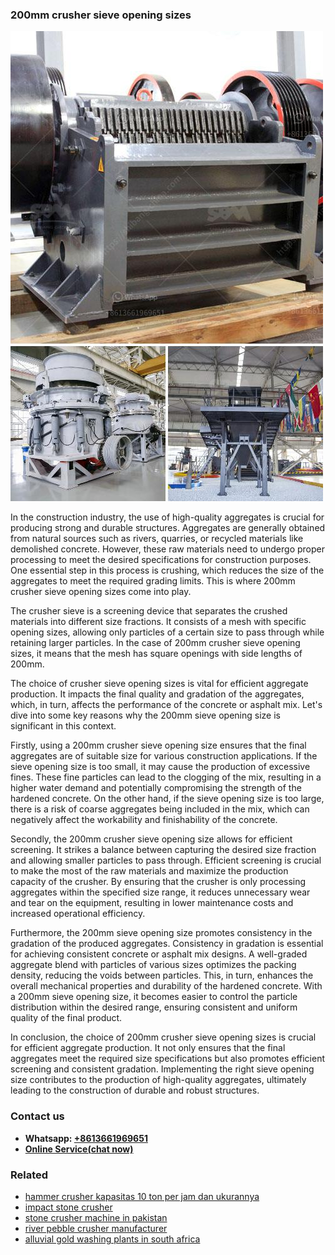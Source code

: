 <h3>200mm crusher sieve opening sizes</h3><img src='1708499148.jpg' alt=''><p>In the construction industry, the use of high-quality aggregates is crucial for producing strong and durable structures. Aggregates are generally obtained from natural sources such as rivers, quarries, or recycled materials like demolished concrete. However, these raw materials need to undergo proper processing to meet the desired specifications for construction purposes. One essential step in this process is crushing, which reduces the size of the aggregates to meet the required grading limits. This is where 200mm crusher sieve opening sizes come into play.</p><p>The crusher sieve is a screening device that separates the crushed materials into different size fractions. It consists of a mesh with specific opening sizes, allowing only particles of a certain size to pass through while retaining larger particles. In the case of 200mm crusher sieve opening sizes, it means that the mesh has square openings with side lengths of 200mm. </p><p>The choice of crusher sieve opening sizes is vital for efficient aggregate production. It impacts the final quality and gradation of the aggregates, which, in turn, affects the performance of the concrete or asphalt mix. Let's dive into some key reasons why the 200mm sieve opening size is significant in this context.</p><p>Firstly, using a 200mm crusher sieve opening size ensures that the final aggregates are of suitable size for various construction applications. If the sieve opening size is too small, it may cause the production of excessive fines. These fine particles can lead to the clogging of the mix, resulting in a higher water demand and potentially compromising the strength of the hardened concrete. On the other hand, if the sieve opening size is too large, there is a risk of coarse aggregates being included in the mix, which can negatively affect the workability and finishability of the concrete.</p><p>Secondly, the 200mm crusher sieve opening size allows for efficient screening. It strikes a balance between capturing the desired size fraction and allowing smaller particles to pass through. Efficient screening is crucial to make the most of the raw materials and maximize the production capacity of the crusher. By ensuring that the crusher is only processing aggregates within the specified size range, it reduces unnecessary wear and tear on the equipment, resulting in lower maintenance costs and increased operational efficiency.</p><p>Furthermore, the 200mm sieve opening size promotes consistency in the gradation of the produced aggregates. Consistency in gradation is essential for achieving consistent concrete or asphalt mix designs. A well-graded aggregate blend with particles of various sizes optimizes the packing density, reducing the voids between particles. This, in turn, enhances the overall mechanical properties and durability of the hardened concrete. With a 200mm sieve opening size, it becomes easier to control the particle distribution within the desired range, ensuring consistent and uniform quality of the final product.</p><p>In conclusion, the choice of 200mm crusher sieve opening sizes is crucial for efficient aggregate production. It not only ensures that the final aggregates meet the required size specifications but also promotes efficient screening and consistent gradation. Implementing the right sieve opening size contributes to the production of high-quality aggregates, ultimately leading to the construction of durable and robust structures.</p><h3>Contact us</h3><ul><li><strong>Whatsapp:&nbsp;<a href="https://wa.me/8613661969651">+8613661969651</a></strong></li><li><a href="https://swt.shibang-china.com/?git&amp;zhl&amp;200mm crusher sieve opening sizes"><strong>Online Service(chat now)</strong></a></li></ul><h3>Related</h3><ul><li><a href='hammer crusher kapasitas 10 ton per jam dan ukurannya.md'>hammer crusher kapasitas 10 ton per jam dan ukurannya</a></li><li><a href='impact stone crusher.md'>impact stone crusher</a></li><li><a href='stone crusher machine in pakistan.md'>stone crusher machine in pakistan</a></li><li><a href='river pebble crusher manufacturer.md'>river pebble crusher manufacturer</a></li><li><a href='alluvial gold washing plants in south africa.md'>alluvial gold washing plants in south africa</a></li></ul>